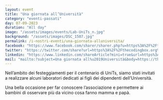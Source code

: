 ```yaml
---
layout: event
title: "Una giornata all’Università"
category: "eventi-passati"
day: 07-09-2023
duration: "All day"
image: "/assets/images/events/Lab-UniTs_n.jpg"
background: "/assets/images/DSC_1507.jpg"
permalink: /i-nostri-eventi/una-giornata-alluniversita/
facebook: "https://www.facebook.com/sharer/sharer.php?u=https%3A%2F%2Fthecodingbox.org%2Fevents%2Funa-giornata-alluniversita%2F"
twitter: "https://twitter.com/share?url=https%3A%2F%2Fthecodingbox.org%2Fevents%2Funa-giornata-alluniversita%2F"
linkedin: "https://www.linkedin.com/shareArticle?mini=true&url=https%3A%2F%2Fthecodingbox.org%2Fevents%2Funa-giornata-alluniversita%2F"
mail: "mailto:?subject=Una giornata all%u2019Università&body=https://thecodingbox.org/events/una-giornata-alluniversita/"
---
```


Nell’ambito dei festeggiamenti per il centenario di UniTs, siamo stati invitati a realizzare alcuni laboratori dedicati
ai figli dei dipendenti dell’Università.

Una bella occasione per far conoscere l’associazione e permettere ai bambini di osservare più da vicino cosa fanno mamma
e papà.

